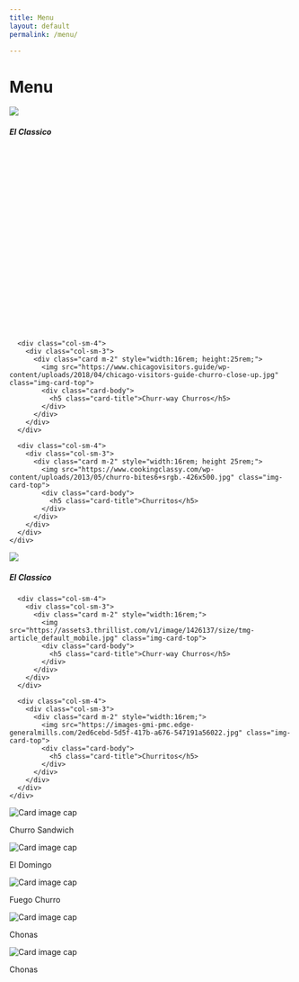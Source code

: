 ```yaml
---
title: Menu
layout: default
permalink: /menu/

---
```


# Menu
<div class="container-fluid content-row">
    <div class="row">
      <div class="col-sm-4">
        <div class="col-sm-3">
          <div class="card m-2" style="width:16rem; height:25rem;">
            <img src="https://roaminghunger.com/img/trucks/original/23659/5c8c0b71-1174-4361-92f8-5a1e46204482.jpg" class="img-card-top">
            <div class="card-body">
              <h5 class="card-title">El Classico</h5>
            </div>
          </div>
        </div>
      </div>

      <div class="col-sm-4">
        <div class="col-sm-3">
          <div class="card m-2" style="width:16rem; height:25rem;">
            <img src="https://www.chicagovisitors.guide/wp-content/uploads/2018/04/chicago-visitors-guide-churro-close-up.jpg" class="img-card-top">
            <div class="card-body">
              <h5 class="card-title">Churr-way Churros</h5>
            </div>
          </div>
        </div>
      </div>

      <div class="col-sm-4">
        <div class="col-sm-3">
          <div class="card m-2" style="width:16rem; height 25rem;">
            <img src="https://www.cookingclassy.com/wp-content/uploads/2013/05/churro-bites6+srgb.-426x500.jpg" class="img-card-top">
            <div class="card-body">
              <h5 class="card-title">Churritos</h5>
            </div>
          </div>
        </div>
      </div>
    </div>
</div>


<div class="container-fluid content-row">
    <div class="row">
      <div class="col-sm-4">
        <div class="col-sm-3">
          <div class="card m-2" style="width:16rem;">
            <img src="https://media1.popsugar-assets.com/files/thumbor/nLfhxa4OyPyTGfVzDNqcJYDJxj4/fit-in/550x550/filters:format_auto-!!-:strip_icc-!!-/2014/08/06/849/n/1922195/d9089d1be38be8bf_Churro_Ice_Cream_Sandwich_WIDE/i/Churro-Ice-Cream-Sandwich-Recipe.jpg" class="img-card-top">
            <div class="card-body">
              <h5 class="card-title">El Classico</h5>
            </div>
          </div>
        </div>
      </div>

      <div class="col-sm-4">
        <div class="col-sm-3">
          <div class="card m-2" style="width:16rem;">
            <img src="https://assets3.thrillist.com/v1/image/1426137/size/tmg-article_default_mobile.jpg" class="img-card-top">
            <div class="card-body">
              <h5 class="card-title">Churr-way Churros</h5>
            </div>
          </div>
        </div>
      </div>

      <div class="col-sm-4">
        <div class="col-sm-3">
          <div class="card m-2" style="width:16rem;">
            <img src="https://images-gmi-pmc.edge-generalmills.com/2ed6cebd-5d5f-417b-a676-547191a56022.jpg" class="img-card-top">
            <div class="card-body">
              <h5 class="card-title">Churritos</h5>
            </div>
          </div>
        </div>
      </div>
    </div>
</div>




<div class="card" style="width: 18rem;">
  <img class="card-img-top" src="" alt="Card image cap">
  <div class="card-body">
    <p class="card-text">Churro Sandwich</p>
  </div>
</div>
<div class="card" style="width: 18rem;">
  <img class="card-img-top" src="" alt="Card image cap">
  <div class="card-body">
    <p class="card-text">El Domingo</p>
  </div>
</div>
<div class="card" style="width: 18rem;">
  <img class="card-img-top" src="" alt="Card image cap">
  <div class="card-body">
    <p class="card-text">Fuego Churro</p>
  </div>
</div>
<div class="card" style="width: 18rem;">
  <img class="card-img-top" src="https://www.dessarts.com/wp-content/uploads/2019/04/Baked-Churros_600px-480x480.jpg" alt="Card image cap">
  <div class="card-body">
    <p class="card-text">Chonas</p>
  </div>
</div>
<div class="card" style="width: 18rem;">
  <img class="card-img-top" src="https://i.pinimg.com/originals/04/66/65/0466655a11d1c0c8759d00e7f519aa40.jpg" alt="Card image cap">
  <div class="card-body">
    <p class="card-text">Chonas</p>
  </div>
</div>
